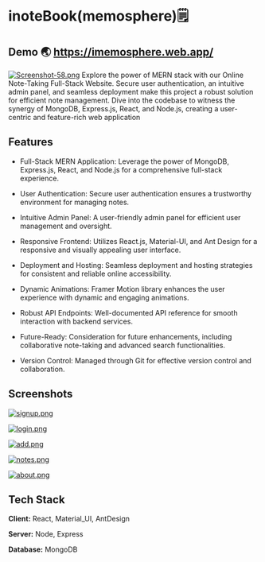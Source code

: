 
# inoteBook(memosphere)🗒️
## Demo 🌏 https://imemosphere.web.app/
[![Screenshot-58.png](https://i.postimg.cc/9XxQTwF5/Screenshot-58.png)](https://postimg.cc/6TvKx3vY)
Explore the power of MERN stack with our Online Note-Taking Full-Stack Website. Secure user authentication, an intuitive admin panel, and seamless deployment make this project a robust solution for efficient note management. Dive into the codebase to witness the synergy of MongoDB, Express.js, React, and Node.js, creating a user-centric and feature-rich web application

## Features

- Full-Stack MERN Application: Leverage the power of MongoDB, Express.js, React, and Node.js for a comprehensive full-stack experience.

- User Authentication: Secure user authentication ensures a trustworthy environment for managing notes.

- Intuitive Admin Panel: A user-friendly admin panel for efficient user management and oversight.

- Responsive Frontend: Utilizes React.js, Material-UI, and Ant Design for a responsive and visually appealing user interface.

- Deployment and Hosting: Seamless deployment and hosting strategies for consistent and reliable online accessibility.

- Dynamic Animations: Framer Motion library enhances the user experience with dynamic and engaging animations.

- Robust API Endpoints: Well-documented API reference for smooth interaction with backend services.

- Future-Ready: Consideration for future enhancements, including collaborative note-taking and advanced search functionalities.

- Version Control: Managed through Git for effective version control and collaboration.

## Screenshots

[![signup.png](https://i.postimg.cc/pdW5Bb8p/signup.png)](https://postimg.cc/k2H5nHTm)

[![login.png](https://i.postimg.cc/hGdH4jpd/login.png)](https://postimg.cc/HJTSBpGY)

[![add.png](https://i.postimg.cc/Xv2hj50x/add.png)](https://postimg.cc/KKMQQRjg)

[![notes.png](https://i.postimg.cc/MTzzfVcB/notes.png)](https://postimg.cc/8FX2qFmk)

[![about.png](https://i.postimg.cc/9FmXXrzS/about.png)](https://postimg.cc/jC1YZqHQ)

## Tech Stack

**Client:** React, Material_UI, AntDesign

**Server:** Node, Express

**Database:** MongoDB




